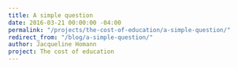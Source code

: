 ```yaml
---
title: A simple question
date: 2016-03-21 00:00:00 -04:00
permalink: "/projects/the-cost-of-education/a-simple-question/"
redirect_from: "/blog/a-simple-question/"
author: Jacqueline Homann
project: The cost of education
---
```



